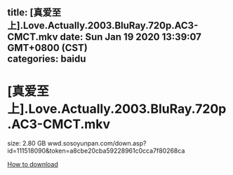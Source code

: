 
title: [真爱至上].Love.Actually.2003.BluRay.720p.AC3-CMCT.mkv
date: Sun Jan 19 2020 13:39:07 GMT+0800 (CST)    
categories: baidu
---

# [真爱至上].Love.Actually.2003.BluRay.720p.AC3-CMCT.mkv
size: 2.80 GB
 wwd.sosoyunpan.com/down.asp?id=111518090&token=a8cbe20cba59228961c0cca7f80268ca
 

[How to download](https://bpcam.bemobtrk.com/go/2ceec3aa-1ca2-46d6-b9ff-aaa5c184517c?jno=3229)